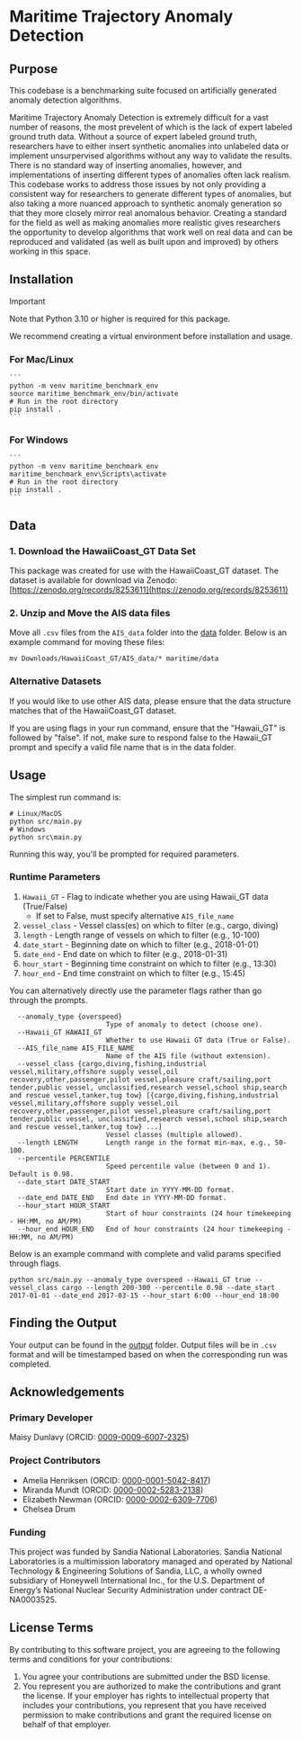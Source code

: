 # Maritime Trajectory Anomaly Detection

## Purpose
This codebase is a benchmarking suite focused on artificially generated anomaly
detection algorithms. 

Maritime Trajectory Anomaly Detection is extremely difficult for a vast number
of reasons, the most prevelent of which is the lack of expert labeled ground
truth data. Without a source of expert labeled ground truth, researchers have
to either insert synthetic anomalies into unlabeled data or implement
unsurpervised algorithms without any way to validate the results. There is no
standard way of inserting anomalies, however, and implementations of inserting
different types of anomalies often lack realism. This codebase works to
address those issues by not only providing a consistent way for researchers
to generate different types of anomalies, but also taking a more nuanced
approach to synthetic anomaly generation so that they more closely mirror
real anomalous behavior. Creating a standard for the field as well as making
anomalies more realistic gives researchers the opportunity to develop
algorithms that work well on real data and can be reproduced and validated
(as well as built upon and improved) by others working in this space.    

## Installation

> [!IMPORTANT]
> Note that Python 3.10 or higher is required for this package.

We recommend creating a virtual environment before installation and usage.

### For Mac/Linux
    ```
    python -m venv maritime_benchmark_env
    source maritime_benchmark_env/bin/activate
    # Run in the root directory
    pip install .
    ```

### For Windows
    ```
    python -m venv maritime_benchmark_env
    maritime_benchmark_env\Scripts\activate
    # Run in the root directory
    pip install .
    ```

## Data

### 1. Download the HawaiiCoast_GT Data Set

This package was created for use with the HawaiiCoast_GT dataset.
The dataset is available for download via Zenodo:
[https://zenodo.org/records/8253611](https://zenodo.org/records/8253611)

### 2. Unzip and Move the AIS data files

Move all `.csv` files from the `AIS_data` folder into the [data](./data)
folder. Below is an example command for moving these files:

```
mv Downloads/HawaiiCoast_GT/AIS_data/* maritime/data
```

### Alternative Datasets

If you would like to use other AIS data, please ensure that the data structure
matches that of the HawaiiCoast_GT dataset.

If you are using flags in your run command, ensure that the "Hawaii_GT" is
followed by "false". If not, make sure to respond false to the Hawaii_GT
prompt and specify a valid file name that is in the data folder.

## Usage

The simplest run command is:

```
# Linux/MacOS
python src/main.py
# Windows
python src\main.py
```

Running this way, you'll be prompted for required parameters.

### Runtime Parameters

1. `Hawaii_GT` - Flag to indicate whether you are using Hawaii_GT data (True/False)
   - If set to False, must specify alternative `AIS_file_name`
2. `vessel_class` - Vessel class(es) on which to filter (e.g., cargo, diving)
3. `length` - Length range of vessels on which to filter (e.g., 10-100)
4. `date_start` - Beginning date on which to filter (e.g., 2018-01-01)
5. `date_end` - End date on which to filter (e.g., 2018-01-31)
6. `hour_start` - Beginning time constraint on which to filter (e.g., 13:30)
7. `hour_end` - End time constraint on which to filter (e.g., 15:45)

You can alternatively directly use the parameter flags rather than go through
the prompts.

```
  --anomaly_type {overspeed}
                        Type of anomaly to detect (choose one).
  --Hawaii_GT HAWAII_GT
                        Whether to use Hawaii GT data (True or False).
  --AIS_file_name AIS_FILE_NAME
                        Name of the AIS file (without extension).
  --vessel_class {cargo,diving,fishing,industrial vessel,military,offshore supply vessel,oil recovery,other,passenger,pilot vessel,pleasure craft/sailing,port tender,public vessel, unclassified,research vessel,school ship,search and rescue vessel,tanker,tug tow} [{cargo,diving,fishing,industrial vessel,military,offshore supply vessel,oil recovery,other,passenger,pilot vessel,pleasure craft/sailing,port tender,public vessel, unclassified,research vessel,school ship,search and rescue vessel,tanker,tug tow} ...]
                        Vessel classes (multiple allowed).
  --length LENGTH       Length range in the format min-max, e.g., 50-100.
  --percentile PERCENTILE
                        Speed percentile value (between 0 and 1). Default is 0.98.
  --date_start DATE_START
                        Start date in YYYY-MM-DD format.
  --date_end DATE_END   End date in YYYY-MM-DD format.
  --hour_start HOUR_START
                        Start of hour constraints (24 hour timekeeping - HH:MM, no AM/PM)
  --hour_end HOUR_END   End of hour constraints (24 hour timekeeping - HH:MM, no AM/PM)
```

Below is an example command with complete and valid params specified through flags.

```
python src/main.py --anomaly_type overspeed --Hawaii_GT true --vessel_class cargo --length 200-300 --percentile 0.98 --date_start 2017-01-01 --date_end 2017-03-15 --hour_start 6:00 --hour_end 18:00
```

## Finding the Output

Your output can be found in the [output](./output) folder. Output files
will be in `.csv` format and will be timestamped based on when the
corresponding run was completed.


## Acknowledgements

### Primary Developer

Maisy Dunlavy (ORCID: [0009-0009-6007-2325](https://orcid.org/0009-0009-6007-2325))

### Project Contributors

- Amelia Henriksen (ORCID: [0000-0001-5042-8417](https://orcid.org/0000-0001-5042-8417))
- Miranda Mundt (ORCID: [0000-0002-5283-2138](https://orcid.org/0000-0002-5283-2138))
- Elizabeth Newman (ORCID: [0000-0002-6309-7706](https://orcid.org/0000-0002-6309-7706))
- Chelsea Drum

### Funding

This project was funded by Sandia National Laboratories. Sandia National
Laboratories is a multimission laboratory managed and operated by National
Technology & Engineering Solutions of Sandia, LLC, a wholly owned subsidiary
of Honeywell International Inc., for the U.S. Department of Energy’s
National Nuclear Security Administration under contract DE-NA0003525.

## License Terms

By contributing to this software project, you are agreeing to the
following terms and conditions for your contributions:

1. You agree your contributions are submitted under the BSD license.
2. You represent you are authorized to make the contributions and grant
   the license. If your employer has rights to intellectual property that
   includes your contributions, you represent that you have received
   permission to make contributions and grant the required license on
   behalf of that employer.
